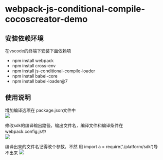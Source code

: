 # webpack-js-conditional-compile-cocoscreator-demo


安装依赖环境
-----

在vscode的终端下安装下面依赖项  

* npm install webpack  
* npm install cross-env  
* npm install js-conditional-compile-loader
* npm install babel-core
* npm install babel-loader@7

使用说明
----

   增加编译选项在  package.json文件中  
 ![](https://github.com/chenleic/webpack-js-conditional-compile-demo/blob/master/package.json.png)


  修改sdk的编译输出路径，输出文件名，编译文件和编译条件在 webpack.config.js中  
![](https://github.com/chenleic/webpack-js-conditional-compile-demo/blob/master/webpack.config.js.png)

  
   编译出来的文件名记得改个参数，不然 用 import a = require('./platform/sdk')导不出来
![](https://github.com/chenleic/webpack-js-conditional-compile-demo/blob/master/output.png)

